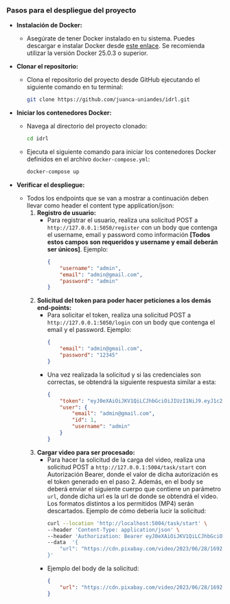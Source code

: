 ### Pasos para el despliegue del proyecto

- **Instalación de Docker:**
  - Asegúrate de tener Docker instalado en tu sistema. Puedes descargar e instalar Docker desde [este enlace](https://docs.docker.com/get-docker/). Se recomienda utilizar la versión Docker 25.0.3 o superior.

- **Clonar el repositorio:**
  - Clona el repositorio del proyecto desde GitHub ejecutando el siguiente comando en tu terminal:
    ```bash
    git clone https://github.com/juanca-uniandes/idrl.git
    ```

- **Iniciar los contenedores Docker:**
  - Navega al directorio del proyecto clonado:
    ```bash
    cd idrl
    ```
  - Ejecuta el siguiente comando para iniciar los contenedores Docker definidos en el archivo `docker-compose.yml`:
    ```bash
    docker-compose up
    ```

- **Verificar el despliegue:**
  - Todos los endpoints que se van a mostrar a continuación deben llevar como header el content type application/json:
    1. **Registro de usuario:**
       - Para registrar el usuario, realiza una solicitud POST a `http://127.0.0.1:5050/register` con un body que contenga el username, email y password como información **[Todos estos campos son requeridos y username y email deberán ser únicos]**. Ejemplo:
         ```json
         {
             "username": "admin",
             "email": "admin@gmail.com",
             "password": "admin"
         }
         ```
    2. **Solicitud del token para poder hacer peticiones a los demás end-points:**
       - Para solicitar el token, realiza una solicitud POST a `http://127.0.0.1:5050/login` con un body que contenga el email y el password. Ejemplo:
         ```json
         {
             "email": "admin@gmail.com",
             "password": "12345"
         }
         ```
       - Una vez realizada la solicitud y si las credenciales son correctas, se obtendrá la siguiente respuesta similar a esta:
         ```json
         {
             "token": "eyJ0eXAiOiJKV1QiLCJhbGciOiJIUzI1NiJ9.eyJ1c2VyX2lkIjoxLCJleHAiOjE3MTMwMzI3OTF9.NYZMPhV1pXbksebkOs-ORUpub737iJYo_8kToAWb8so",
             "user": {
                 "email": "admin@gmail.com",
                 "id": 1,
                 "username": "admin"
             }
         }
         ```
    3. **Cargar video para ser procesado:**
       - Para hacer la solicitud de la carga del video, realiza una solicitud POST a `http://127.0.0.1:5004/task/start` con Autorización Bearer, donde el valor de dicha autorización es el token generado en el paso 2. Además, en el body se deberá enviar el siguiente cuerpo que contiene un parámetro `url`, donde dicha url es la url de donde se obtendrá el video. Los formatos distintos a los permitidos (MP4) serán descartados. Ejemplo de cómo debería lucir la solicitud:
         ```bash
         curl --location 'http://localhost:5004/task/start' \
         --header 'Content-Type: application/json' \
         --header 'Authorization: Bearer eyJ0eXAiOiJKV1QiLCJhbGciOiJIUzI1NiJ9.eyJ1c2VyX2lkIjoxLCJleHAiOjE3MTMwMjYzMDV9.Q2W2gXVHS0LcjlATjLg_Aj2VTffZTo-xfRn_op2HKUw' \
         --data  '{
             "url": "https://cdn.pixabay.com/video/2023/06/28/169249-840702546_large.mp4"
         }'
         ```
       - Ejemplo del body de la solicitud:
         ```json
         {
             "url": "https://cdn.pixabay.com/video/2023/06/28/169249-840702546_large.mp4"
         }
         ```
